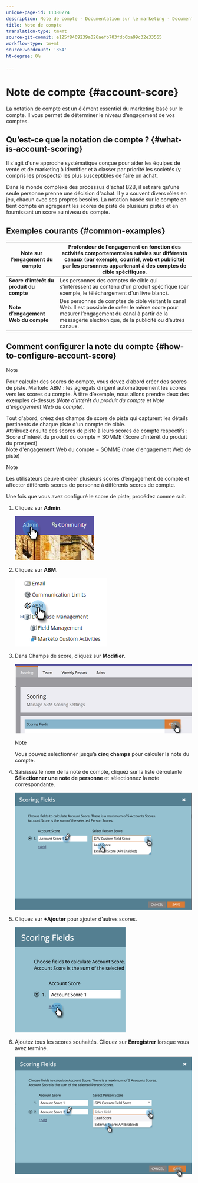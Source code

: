```yaml
---
unique-page-id: 11380774
description: Note de compte - Documentation sur le marketing - Documentation du produit
title: Note de compte
translation-type: tm+mt
source-git-commit: e125f8469239a026aefb703fdb6ba99c32e33565
workflow-type: tm+mt
source-wordcount: '354'
ht-degree: 0%

---
```



# Note de compte {#account-score}

La notation de compte est un élément essentiel du marketing basé sur le compte. Il vous permet de déterminer le niveau d’engagement de vos comptes.

## Qu’est-ce que la notation de compte ? {#what-is-account-scoring}

Il s&#39;agit d&#39;une approche systématique conçue pour aider les équipes de vente et de marketing à identifier et à classer par priorité les sociétés (y compris les prospects) les plus susceptibles de faire un achat.

Dans le monde complexe des processus d&#39;achat B2B, il est rare qu&#39;une seule personne prenne une décision d&#39;achat. Il y a souvent divers rôles en jeu, chacun avec ses propres besoins. La notation basée sur le compte en tient compte en agrégeant les scores de piste de plusieurs pistes et en fournissant un score au niveau du compte.

## Exemples courants {#common-examples}

| **Note sur l’engagement du compte** | Profondeur de l’engagement en fonction des activités comportementales suivies sur différents canaux (par exemple, courriel, web et publicité) par les personnes appartenant à des comptes de cible spécifiques. |
|---|---|
| **Score d’intérêt du produit du compte** | Les personnes des comptes de cible qui s&#39;intéressent au contenu d&#39;un produit spécifique (par exemple, le téléchargement d&#39;un livre blanc). |
| **Note d’engagement Web du compte** | Des personnes de comptes de cible visitant le canal Web. Il est possible de créer le même score pour mesurer l’engagement du canal à partir de la messagerie électronique, de la publicité ou d’autres canaux. |

## Comment configurer la note du compte {#how-to-configure-account-score}

>[!NOTE]
>
>Pour calculer des scores de compte, vous devez d’abord créer des scores de piste. Marketo ABM : les agrégats dirigent automatiquement les scores vers les scores du compte. À titre d’exemple, nous allons prendre deux des exemples ci-dessus (_Note d’intérêt du produit du compte_ et _Note d’engagement Web du compte_).
>
>Tout d&#39;abord, créez des champs de score de piste qui capturent les détails pertinents de chaque piste d&#39;un compte de cible.\
>Attribuez ensuite ces scores de piste à leurs scores de compte respectifs :\
>Score d’intérêt du produit du compte = SOMME (Score d’intérêt du produit du prospect)\
>Note d&#39;engagement Web du compte = SOMME (note d&#39;engagement Web de piste)

>[!NOTE]
>
>Les utilisateurs peuvent créer plusieurs scores d’engagement de compte et affecter différents scores de personne à différents scores de compte.

Une fois que vous avez configuré le score de piste, procédez comme suit.

1. Cliquez sur **Admin**.

   ![](assets/one-1.png)

1. Cliquez sur **ABM**.

   ![](assets/two-1.png)

1. Dans Champs de score, cliquez sur **Modifier**.

   ![](assets/three-1.png)

   >[!NOTE]
   >
   >Vous pouvez sélectionner jusqu’à **cinq champs** pour calculer la note du compte.

1. Saisissez le nom de la note de compte, cliquez sur la liste déroulante **Sélectionner une note de personne** et sélectionnez la note correspondante.

   ![](assets/four.png)

1. Cliquez sur **+Ajouter** pour ajouter d’autres scores.

   ![](assets/five.png)

1. Ajoutez tous les scores souhaités. Cliquez sur **Enregistrer** lorsque vous avez terminé.

   ![](assets/six.png)
